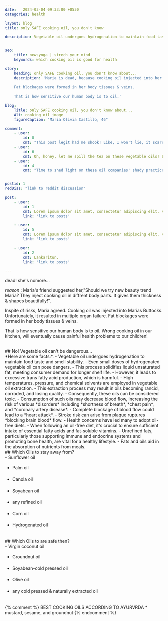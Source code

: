 ```yaml
---
date:   2024-03-04 09:33:00 +0530
categories: health

layout: blog
title: only SAFE cooking oil, you don't know

description: Vegetable oil undergoes hydrogenation to maintain food taste and smell stability Even small doses of hydrogenated vegetable oil can pose dangers. This process solidifies liquid unsaturated fat, meeting consumer demand for longer shelf life. However, it leads to excessive trans fatty acid production, which is harmful.


seo:
    title: newsyoga | strech your mind
    keywords: which cooking oil is good for health

story:
    heading: only SAFE cooking oil, you don't know about...
    description: 'Maria is dead, because cooking oil injected into her body, resulted in multiple organ failure. 
    
    Fat blockages were formed in her body tissues & veins.
    
    That is how sensitive our human body is to oil.'

blog:
    Title: only SAFE cooking oil, you don't know about...
    Alt: cooking oil image
    figureCaption: "Maria Olivia Castillo, 46"

comment:
    - user:
        id: 0
        cmt: "This post legit had me shook! Like, I won't lie, it scared the shit out of me!!! 😱😱😱 #FreakingOut #ScaredToTheCore"
    - user:
        id: 6
        cmt: Oh, honey, let me spill the tea on these vegetable oils! Like, I totally get it, some people are all about that healthy lifestyle, but girl, have you heard about the dangers of vegetable oils? <br>They're like, sneaky little devils hiding in our food, messing with our arteries and stuff. Like, no thanks, I'd rather keep my heart in one piece, you know? It's all about that avocado oil or coconut oil life, sweetie. Stay fabulous and stay away from those veggie oils, hun!
    - user:
        id: 4
        cmt: "Time to shed light on these oil companies' shady practices! It's about time they faced the consequences for putting our health at risk. Let's raise awareness and make healthier choices for ourselves and our planet! 💪 #TakeDownBigVegetableOil"


postid: 1
redDiss: "link to reddit discussion"

post:
    - user:
        id: 1
        cmt: Lorem ipsum dolor sit amet, consectetur adipiscing elit. Vestibulum in nisl ac lorem pellentesque congue.
        link: 'link to posts'

    - user:
        id: 5
        cmt: Lorem ipsum dolor sit amet, consectetur adipiscing elit. Vestibulum in nisl ac lorem pellentesque congue.
        link: 'link to posts'

    - user:
        id: 2
        cmt: Lankaritun.
        link: 'link to posts'

---
```

dead! she's nomore...

*reason* : Maria's friend suggested her,"Should we try new beauty trend Maria? They inject cooking oil in diffrent body parts. It gives them thickness & shapes beautifully!".

Inspite of risks, Maria agreed.
Cooking oil was injected into Marias Buttocks.
Unfortunately, it resulted in multiple organ failure. Fat blockages were formed in her body tissues & veins.

That is how sensitive our human body is to oil. Wrong cooking oil in our kitchen, will eventually cause painful health problems to our children!

<br>
## No! Vegetable oil can't be dangerous...
<br>
*Here are some facts:*. 
<style>
    li {
        line-height: 1.618;
    }
</style>
- Vegetable oil undergoes hydrogenation to maintain food taste and smell stability.
- Even small doses of hydrogenated vegetable oil can pose dangers.
- This process solidifies liquid unsaturated fat, meeting consumer demand for longer shelf life.
- However, it leads to excessive trans fatty acid production, which is harmful.
- High temperatures, pressure, and chemical solvents are employed in vegetable oil extraction.
- This extraction process may result in oils becoming rancid, corroded, and losing quality.
- Consequently, these oils can be considered toxic.
- Consumption of such oils may decrease blood flow, increasing the risk of various *disorders* including *shortness of breath*, *chest pain*, and *coronary artery disease*.
- Complete blockage of blood flow could lead to a *heart attack*.
- Stroke risk can arise from plaque ruptures *blocking brain blood* flow.
- Health concerns have led many to adopt oil-free diets.
- When following an oil-free diet, it's crucial to ensure sufficient intake of essential fatty acids and fat-soluble vitamins.
- Unrefined fats, particularly those supporting immune and endocrine systems and promoting bone health, are vital for a healthy lifestyle.
- Fats and oils aid in the absorption of nutrients from meals.

<br>
## Which Oils to stay away from?
<br>
- Sunflower oil

- Palm oil

- Canola oil

- Soyabean oil

- any refined oil

- Corn oil

- Hydrogenated oil

<br>
## Which Oils to are safe then?
<br>
- Virgin coconut oil

- Groundnut oil

- Soyabean-cold pressed oil

- Olive oil

- any cold pressed & naturally extracted oil

<br>
{% comment %}
    BEST COOKING OILS ACCORDING TO AYURVRDA
        * mustard, sesame, and groundnut
{% endcomment %}